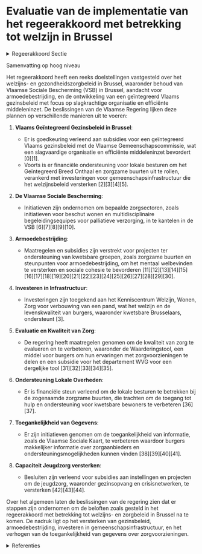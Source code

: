 # Evaluatie van de implementatie van het regeerakkoord met betrekking tot welzijn in Brussel

<details>
        <summary>Regeerakkoord Sectie </summary>
        <p>5.9 Welzijn We werken verder aan een gecoördineerd welzijns- en gezondheidszorgbeleid voor Brussel, in overleg met alle relevante partners. We waken er over dat de Vlaamse Sociale Bescherming in zijn integraliteit aangeboden blijft worden in Brussel. We stimuleren de Brusselaars via een promotiecampagne om zich bij de VSB aan te sluiten. We evalueren nauwgezet de impact van de persoonsvolgende financiering op het welzijnsbe-leid in Brussel. Gelet op de hoge armoedecijfers in Brussel hebben we bij de uitoefening van onze gemeenschapsbevoegdheden specifieke aandacht voor armoedebestrijding We werken, samen met de VGC, een geïntegreerd Vlaams gezinsbeleid uit in Brussel, in aansluiting ook op onderwijs (brede school) en kinderopvang. Een efficiënte inzet van middelen en een slag-krachtige organisatie staan voorop. Het Huis van het Kind krijgt daarbij een belangrijke opdracht. </p>
        </details> 

Samenvatting op hoog niveau

Het regeerakkoord heeft een reeks doelstellingen vastgesteld over het welzijns- en gezondheidszorgbeleid in Brussel, waaronder behoud van Vlaamse Sociale Bescherming (VSB) in Brussel, aandacht voor armoedebestrijding, en de ontwikkeling van een geïntegreerd Vlaams gezinsbeleid met focus op slagkrachtige organisatie en efficiënte middeleninzet. De beslissingen van de Vlaamse Regering lijken deze plannen op verschillende manieren uit te voeren:

1. **Vlaams Geïntegreerd Gezinsbeleid in Brussel**:
   - Er is goedkeuring verleend aan subsidies voor een geïntegreerd Vlaams gezinsbeleid met de Vlaamse Gemeenschapscommissie, wat een slagvaardige organisatie en efficiënte middeleninzet bevordert \[0\]\[1\].
   - Voorts is er financiële ondersteuning voor lokale besturen om het Geïntegreerd Breed Onthaal en zorgzame buurten uit te rollen, verankerd met investeringen voor gemeenschapsinfrastructuur die het welzijnsbeleid versterken \[2\]\[3\]\[4\]\[5\].

2. **De Vlaamse Sociale Bescherming**:
   - Initiatieven zijn ondernomen om bepaalde zorgsectoren, zoals initiatieven voor beschut wonen en multidisciplinaire begeleidingsequipes voor palliatieve verzorging, in te kantelen in de VSB \[6\]\[7\]\[8\]\[9\]\[10\].

3. **Armoedebestrijding**:
   - Maatregelen en subsidies zijn verstrekt voor projecten ter ondersteuning van kwetsbare groepen, zoals zorgzame buurten en steunpunten voor armoedebestrijding, om het mentaal welbevinden te versterken en sociale cohesie te bevorderen \[11\]\[12\]\[13\]\[14\]\[15\]\[16\]\[17\]\[18\]\[19\]\[20\]\[21\]\[22\]\[23\]\[24\]\[25\]\[26\]\[27\]\[28\]\[29\]\[30\].

4. **Investeren in Infrastructuur**:
   - Investeringen zijn toegekend aan het Kenniscentrum Welzijn, Wonen, Zorg voor verbouwing van een pand, wat het welzijn en de levenskwaliteit van burgers, waaronder kwetsbare Brusselaars, ondersteunt \[3\].

5. **Evaluatie en Kwaliteit van Zorg**:
   - De regering heeft maatregelen genomen om de kwaliteit van zorg te evalueren en te verbeteren, waaronder de Waarderingstool, een middel voor burgers om hun ervaringen met zorgvoorzieningen te delen en een subsidie voor het departement WVG voor een dergelijke tool \[31\]\[32\]\[33\]\[34\]\[35\].

6. **Ondersteuning Lokale Overheden**:
   - Er is financiële steun verleend om de lokale besturen te betrekken bij de zogenaamde zorgzame buurten, die trachten om de toegang tot hulp en ondersteuning voor kwetsbare bewoners te verbeteren \[36\]\[37\].

7. **Toegankelijkheid van Gegevens**:
   - Er zijn initiatieven genomen om de toegankelijkheid van informatie, zoals de Vlaamse Sociale Kaart, te verbeteren waardoor burgers makkelijker informatie over zorgaanbieders en ondersteuningsmogelijkheden kunnen vinden \[38\]\[39\]\[40\]\[41\].

8. **Capaciteit Jeugdzorg versterken**:
   - Besluiten zijn verleend voor subsidies aan instellingen en projecten om de jeugdzorg, waaronder gezinsopvang en crisisnetwerken, te versterken \[42\]\[43\]\[44\].

Over het algemeen laten de beslissingen van de regering zien dat er stappen zijn ondernomen om de beloften zoals gesteld in het regeerakkoord met betrekking tot welzijns- en zorgbeleid in Brussel na te komen. De nadruk ligt op het versterken van gezinsbeleid, armoedebestrijding, investeren in gemeenschapsinfrastructuur, en het verhogen van de toegankelijkheid van gegevens over zorgvoorzieningen.

<details>
        <summary> Referenties</summary>
        **[\[0\]](https://beslissingenvlaamseregering.vlaanderen.be/?search=Subsidi%C3%ABring%20Vlaams%20ge%C3%AFntegreerd%20gezinsbeleid%20in%20Brussel&dateOption=select&startDate=2021-12-10T09%3A00%3A00Z&endDate=2021-12-10T09%3A00%3A00Z)** : **(2021-12-10)** Subsidiëring Vlaams geïntegreerd gezinsbeleid in Brussel 

**[\[1\]](https://beslissingenvlaamseregering.vlaanderen.be/?search=Subsidi%C3%ABring%20Vlaams%20ge%C3%AFntegreerd%20gezinsbeleid%20in%20Brussel&dateOption=select&startDate=2022-02-04T09%3A00%3A00Z&endDate=2022-02-04T09%3A00%3A00Z)** : **(2022-02-04)** Subsidiëring Vlaams geïntegreerd gezinsbeleid in Brussel 

**[\[2\]](https://beslissingenvlaamseregering.vlaanderen.be/?search=Plan%20Vlaamse%20Veerkracht%3A%20Subsidi%C3%ABring%20en%20ondersteuning%20van%20de%20lokale%20besturen%20in%20functie%20van%20het%20realiseren%20van%20samenwerkingsverbanden%20ge%C3%AFntegreerd%20breed%20onthaal%20in%20heel%20Vlaanderen%20en%20Brussel&dateOption=select&startDate=2021-07-16T06%3A00%3A00Z&endDate=2021-07-16T06%3A00%3A00Z)** : **(2021-07-16)** Plan Vlaamse Veerkracht: Subsidiëring en ondersteuning van de lokale besturen in functie van het realiseren van samenwerkingsverbanden geïntegreerd breed onthaal in heel Vlaanderen en Brussel 

**[\[3\]](https://beslissingenvlaamseregering.vlaanderen.be/?search=Plan%20Vlaamse%20Veerkracht%3A%20Investeringssubsidie%20vzw%20Kenniscentrum%20Welzijn%2C%20Wonen%2C%20Zorg&dateOption=select&startDate=2022-03-18T09%3A00%3A00Z&endDate=2022-03-18T09%3A00%3A00Z)** : **(2022-03-18)** Plan Vlaamse Veerkracht: Investeringssubsidie vzw Kenniscentrum Welzijn, Wonen, Zorg 

**[\[4\]](https://beslissingenvlaamseregering.vlaanderen.be/?search=Plan%20Vlaamse%20Veerkracht%3A%20dossier%20157&dateOption=select&startDate=2021-05-21T08%3A00%3A00Z&endDate=2021-05-21T08%3A00%3A00Z)** : **(2021-05-21)** Plan Vlaamse Veerkracht: dossier 157 

**[\[5\]](https://beslissingenvlaamseregering.vlaanderen.be/?search=Crisis-%20en%20investeringsplan%20jeugdhulp%3A%20subsidie%20versterken%20crisisnetwerk%20Brussel&dateOption=select&startDate=2023-11-10T09%3A00%3A00Z&endDate=2023-11-10T09%3A00%3A00Z)** : **(2023-11-10)** Crisis- en investeringsplan jeugdhulp: subsidie versterken crisisnetwerk Brussel 

**[\[6\]](https://beslissingenvlaamseregering.vlaanderen.be/?search=Vlaamse%20sociale%20bescherming%3A%20integratie%20initiatieven%20beschut%20wonen%2C%20multidisciplinaire%20begeleidingsequipes%20palliatieve%20verzorging%20en%20rolstoeladviesteams&dateOption=select&startDate=2023-11-10T09%3A00%3A00Z&endDate=2023-11-10T09%3A00%3A00Z)** : **(2023-11-10)** Vlaamse sociale bescherming: integratie initiatieven beschut wonen, multidisciplinaire begeleidingsequipes palliatieve verzorging en rolstoeladviesteams 

**[\[7\]](https://beslissingenvlaamseregering.vlaanderen.be/?search=Vlaamse%20sociale%20bescherming%3A%20integratie%20initiatieven%20beschut%20wonen%2C%20multidisciplinaire%20begeleidingsequipes%20palliatieve%20verzorging%20en%20rolstoeladviesteams&dateOption=select&startDate=2023-07-14T08%3A00%3A00Z&endDate=2023-07-14T08%3A00%3A00Z)** : **(2023-07-14)** Vlaamse sociale bescherming: integratie initiatieven beschut wonen, multidisciplinaire begeleidingsequipes palliatieve verzorging en rolstoeladviesteams 

**[\[8\]](https://beslissingenvlaamseregering.vlaanderen.be/?search=Vlaamse%20sociale%20bescherming%20%28VSB%29%3A%20wijziging%20regelgeving&dateOption=select&startDate=2021-07-02T08%3A00%3A00Z&endDate=2021-07-02T08%3A00%3A00Z)** : **(2021-07-02)** Vlaamse sociale bescherming (VSB): wijziging regelgeving 

**[\[9\]](https://beslissingenvlaamseregering.vlaanderen.be/?search=Vlaamse%20sociale%20bescherming%20%28VSB%29%3A%20wijziging%20regelgeving&dateOption=select&startDate=2021-09-24T08%3A00%3A00Z&endDate=2021-09-24T08%3A00%3A00Z)** : **(2021-09-24)** Vlaamse sociale bescherming (VSB): wijziging regelgeving 

**[\[10\]](https://beslissingenvlaamseregering.vlaanderen.be/?search=Integratie%20psychiatrische%20verzorgingstehuizen%20in%20de%20Vlaamse%20sociale%20bescherming%20%28VSB%29%3A%20wijzigingsbesluit&dateOption=select&startDate=2023-02-10T09%3A00%3A00Z&endDate=2023-02-10T09%3A00%3A00Z)** : **(2023-02-10)** Integratie psychiatrische verzorgingstehuizen in de Vlaamse sociale bescherming (VSB): wijzigingsbesluit 

**[\[11\]](https://beslissingenvlaamseregering.vlaanderen.be/?search=Plan%20Vlaamse%20Veerkracht%3A%20Versterking%20mentaal%20welzijn%20door%20zorgzame%20buurten&dateOption=select&startDate=2022-03-18T09%3A00%3A00Z&endDate=2022-03-18T09%3A00%3A00Z)** : **(2022-03-18)** Plan Vlaamse Veerkracht: Versterking mentaal welzijn door zorgzame buurten 

**[\[12\]](https://beslissingenvlaamseregering.vlaanderen.be/?search=Plan%20Vlaamse%20Veerkracht%3A%20versterking%20mentaal%20welzijn%20via%20acties%20%27Zorgzame%20Buurten%27&dateOption=select&startDate=2021-04-30T08%3A00%3A00Z&endDate=2021-04-30T08%3A00%3A00Z)** : **(2021-04-30)** Plan Vlaamse Veerkracht: versterking mentaal welzijn via acties 'Zorgzame Buurten' 

**[\[13\]](https://beslissingenvlaamseregering.vlaanderen.be/?search=Erkenning%20Steunpunt%20Welzijn%2C%20Volksgezondheid%20en%20Gezin%20%282021-2026%29&dateOption=select&startDate=2021-05-28T08%3A00%3A00Z&endDate=2021-05-28T08%3A00%3A00Z)** : **(2021-05-28)** Erkenning Steunpunt Welzijn, Volksgezondheid en Gezin (2021-2026) 

**[\[14\]](https://beslissingenvlaamseregering.vlaanderen.be/?search=Plan%20Vlaamse%20Veerkracht%3A%20subsidie%20Koning%20Boudewijnstichting%20voor%20project%20%27zorgzame%20buurten%27&dateOption=select&startDate=2021-12-10T09%3A00%3A00Z&endDate=2021-12-10T09%3A00%3A00Z)** : **(2021-12-10)** Plan Vlaamse Veerkracht: subsidie Koning Boudewijnstichting voor project 'zorgzame buurten' 

**[\[15\]](https://beslissingenvlaamseregering.vlaanderen.be/?search=Plan%20Vlaamse%20Veerkracht%3A%20Zorgzame%20buurten&dateOption=select&startDate=2022-06-03T08%3A00%3A00Z&endDate=2022-06-03T08%3A00%3A00Z)** : **(2022-06-03)** Plan Vlaamse Veerkracht: Zorgzame buurten 

**[\[16\]](https://beslissingenvlaamseregering.vlaanderen.be/?search=Plan%20Vlaamse%20Veerkracht%3A%20subsidie%20Vlaamse%20Gemeenschapscommissie%20voor%20uitvoering%20projectoproep%20%27zorgzame%20buurten%27&dateOption=select&startDate=2021-07-02T08%3A00%3A00Z&endDate=2021-07-02T08%3A00%3A00Z)** : **(2021-07-02)** Plan Vlaamse Veerkracht: subsidie Vlaamse Gemeenschapscommissie voor uitvoering projectoproep 'zorgzame buurten' 

**[\[17\]](https://beslissingenvlaamseregering.vlaanderen.be/?search=Plan%20Vlaamse%20Veerkracht%3A%20dossier%20138&dateOption=select&startDate=2021-05-21T08%3A00%3A00Z&endDate=2021-05-21T08%3A00%3A00Z)** : **(2021-05-21)** Plan Vlaamse Veerkracht: dossier 138 

**[\[18\]]** : **(2020-06-26)**  

**[\[19\]](https://beslissingenvlaamseregering.vlaanderen.be/?search=Uitbreiding%20tewerkstelling%20%E2%80%98Sociale%20Maribel%E2%80%99%3A%20overheveling%20van%20federale%20kredieten%20naar%20departementen%20CJM%20en%20WVG&dateOption=select&startDate=2021-03-05T09%3A00%3A00Z&endDate=2021-03-05T09%3A00%3A00Z)** : **(2021-03-05)** Uitbreiding tewerkstelling ‘Sociale Maribel’: overheveling van federale kredieten naar departementen CJM en WVG 

**[\[20\]](https://beslissingenvlaamseregering.vlaanderen.be/?search=vzw%20Welzijnszorg%3A%20subsidie%20Knooppunt%20Armoede-Onderwijs&dateOption=select&startDate=2020-07-17T08%3A00%3A00Z&endDate=2020-07-17T08%3A00%3A00Z)** : **(2020-07-17)** vzw Welzijnszorg: subsidie Knooppunt Armoede-Onderwijs 

**[\[21\]](https://beslissingenvlaamseregering.vlaanderen.be/?search=Plan%20Vlaamse%20Veerkracht%3A%20Digitaliseringsprojecten%20Zorg%20en%20Gezondheid%20en%20Vlaamse%20Sociale%20Bescherming&dateOption=select&startDate=2022-11-10T07%3A00%3A00Z&endDate=2022-11-10T07%3A00%3A00Z)** : **(2022-11-10)** Plan Vlaamse Veerkracht: Digitaliseringsprojecten Zorg en Gezondheid en Vlaamse Sociale Bescherming 

**[\[22\]](https://beslissingenvlaamseregering.vlaanderen.be/?search=Vlaams%20intersectoraal%20akkoord%20%28VIA6%29%3A%20maatregelen%20kwaliteit%20ouderenzorg&dateOption=select&startDate=2021-06-25T08%3A00%3A00Z&endDate=2021-06-25T08%3A00%3A00Z)** : **(2021-06-25)** Vlaams intersectoraal akkoord (VIA6): maatregelen kwaliteit ouderenzorg 

**[\[23\]](https://beslissingenvlaamseregering.vlaanderen.be/?search=Vlaams%20jeugd-%20en%20kinderrechtenbeleidsplan%3A%20vijf%20prioritaire%20doelstellingen&dateOption=select&startDate=2020-03-13T09%3A00%3A00Z&endDate=2020-03-13T09%3A00%3A00Z)** : **(2020-03-13)** Vlaams jeugd- en kinderrechtenbeleidsplan: vijf prioritaire doelstellingen 

**[\[24\]](https://beslissingenvlaamseregering.vlaanderen.be/?search=ESF%2B%20Vlaanderen%202021-2027%3A%20Uitvoering%20van%20het%20Vlaamse%20ESF%2B-programma%202021-2027%20in%20het%20kader%20van%20het%20cohesiebeleid&dateOption=select&startDate=2023-02-17T09%3A00%3A00Z&endDate=2023-02-17T09%3A00%3A00Z)** : **(2023-02-17)** ESF+ Vlaanderen 2021-2027: Uitvoering van het Vlaamse ESF+-programma 2021-2027 in het kader van het cohesiebeleid 

**[\[25\]](https://beslissingenvlaamseregering.vlaanderen.be/?search=Plan%20Vlaamse%20Veerkracht%3A%20Versterking%20mentaal%20welzijn&dateOption=select&startDate=2021-12-03T09%3A00%3A00Z&endDate=2021-12-03T09%3A00%3A00Z)** : **(2021-12-03)** Plan Vlaamse Veerkracht: Versterking mentaal welzijn 

**[\[26\]](https://beslissingenvlaamseregering.vlaanderen.be/?search=Moza%C3%AFekdecreet%20beleidsdomein%20Welzijn%2C%20Volksgezondheid%20en%20Gezin&dateOption=select&startDate=2023-09-15T08%3A00%3A00Z&endDate=2023-09-15T08%3A00%3A00Z)** : **(2023-09-15)** Mozaïekdecreet beleidsdomein Welzijn, Volksgezondheid en Gezin 

**[\[27\]]** : **(2020-04-10)**  

**[\[28\]](https://beslissingenvlaamseregering.vlaanderen.be/?search=Samenwerkingsakkoord%20slachtofferzorg%20Brussel%3A%20definitieve%20goedkeuring&dateOption=select&startDate=2023-11-10T09%3A00%3A00Z&endDate=2023-11-10T09%3A00%3A00Z)** : **(2023-11-10)** Samenwerkingsakkoord slachtofferzorg Brussel: definitieve goedkeuring 

**[\[29\]](https://beslissingenvlaamseregering.vlaanderen.be/?search=Vlaams%20Actieplan%20Armoedebestrijding%202020-2024&dateOption=select&startDate=2020-09-25T08%3A00%3A00Z&endDate=2020-09-25T08%3A00%3A00Z)** : **(2020-09-25)** Vlaams Actieplan Armoedebestrijding 2020-2024 

**[\[30\]](https://beslissingenvlaamseregering.vlaanderen.be/?search=Plan%20Vlaamse%20Veerkracht%3A%20Blended%20care%20jeugdhulp&dateOption=select&startDate=2021-06-18T08%3A00%3A00Z&endDate=2021-06-18T08%3A00%3A00Z)** : **(2021-06-18)** Plan Vlaamse Veerkracht: Blended care jeugdhulp 

**[\[31\]](https://beslissingenvlaamseregering.vlaanderen.be/?search=VZW%20Persoonsvolgend%20Budgetwijzer%3A%20beheer%20Waarderingstool%20in%20het%20Vlaamse%20beleidsdomein%20Welzijn%2C%20Volksgezondheid%20en%20Gezin&dateOption=select&startDate=2023-12-22T09%3A00%3A00Z&endDate=2023-12-22T09%3A00%3A00Z)** : **(2023-12-22)** VZW Persoonsvolgend Budgetwijzer: beheer Waarderingstool in het Vlaamse beleidsdomein Welzijn, Volksgezondheid en Gezin 

**[\[32\]](https://beslissingenvlaamseregering.vlaanderen.be/?search=Subsidie%20waarderingstool%20beleidsdomein%20Welzijn%2C%20Volksgezondheid%20en%20Gezin%20%28WVG%29&dateOption=select&startDate=2023-11-17T09%3A00%3A00Z&endDate=2023-11-17T09%3A00%3A00Z)** : **(2023-11-17)** Subsidie waarderingstool beleidsdomein Welzijn, Volksgezondheid en Gezin (WVG) 

**[\[33\]](https://beslissingenvlaamseregering.vlaanderen.be/?search=401.000%20euro%20subsidie%20aan%20het%20Vlaams%20Instituut%20Gezond%20Leven%20voor%20uitwerking%20project%20rond%20mentale%20gezondheid%20in%20het%20B%28u%29SO&dateOption=select&startDate=2023-12-15T09%3A00%3A00Z&endDate=2023-12-15T09%3A00%3A00Z)** : **(2023-12-15)** 401.000 euro subsidie aan het Vlaams Instituut Gezond Leven voor uitwerking project rond mentale gezondheid in het B(u)SO 

**[\[34\]]** : **(2020-02-14)**  

**[\[35\]](https://beslissingenvlaamseregering.vlaanderen.be/?search=Personeelsplan%20van%20het%20Departement%20Welzijn%2C%20Volksgezondheid%20en%20Gezin%202019-2021&dateOption=select&startDate=2020-07-17T08%3A00%3A00Z&endDate=2020-07-17T08%3A00%3A00Z)** : **(2020-07-17)** Personeelsplan van het Departement Welzijn, Volksgezondheid en Gezin 2019-2021 

**[\[36\]](https://beslissingenvlaamseregering.vlaanderen.be/?search=Subsidie%20continuering%20samenwerkingsverbanden%20rechtstreeks%20toegankelijke%20jeugdhulp&dateOption=select&startDate=2020-07-17T08%3A00%3A00Z&endDate=2020-07-17T08%3A00%3A00Z)** : **(2020-07-17)** Subsidie continuering samenwerkingsverbanden rechtstreeks toegankelijke jeugdhulp 

**[\[37\]](https://beslissingenvlaamseregering.vlaanderen.be/?search=Plan%20Vlaamse%20Veerkracht%3A%20Subsidies%20in%20het%20kader%20van%20het%20ge%C3%AFntegreerd%20breed%20onthaal&dateOption=select&startDate=2022-04-22T08%3A00%3A00Z&endDate=2022-04-22T08%3A00%3A00Z)** : **(2022-04-22)** Plan Vlaamse Veerkracht: Subsidies in het kader van het geïntegreerd breed onthaal 

**[\[38\]](https://beslissingenvlaamseregering.vlaanderen.be/?search=Plan%20Vlaamse%20Veerkracht%3A%20Verbeteren%20van%20de%20Sociale%20Kaart&dateOption=select&startDate=2022-12-02T09%3A00%3A00Z&endDate=2022-12-02T09%3A00%3A00Z)** : **(2022-12-02)** Plan Vlaamse Veerkracht: Verbeteren van de Sociale Kaart 

**[\[39\]](https://beslissingenvlaamseregering.vlaanderen.be/?search=Aanwijzing%20dienst%20belast%20met%20de%20operationalisering%20van%20de%20sociale%20kaart&dateOption=select&startDate=2020-01-24T09%3A00%3A00Z&endDate=2020-01-24T09%3A00%3A00Z)** : **(2020-01-24)** Aanwijzing dienst belast met de operationalisering van de sociale kaart 

**[\[40\]](https://beslissingenvlaamseregering.vlaanderen.be/?search=Aanwijzing%20dienst%20belast%20met%20de%20operationalisering%20van%20de%20sociale%20kaart&dateOption=select&startDate=2019-11-29T09%3A00%3A00Z&endDate=2019-11-29T09%3A00%3A00Z)** : **(2019-11-29)** Aanwijzing dienst belast met de operationalisering van de sociale kaart 

**[\[41\]](https://beslissingenvlaamseregering.vlaanderen.be/?search=Plan%20Vlaamse%20Veerkracht%3A%20Impulsprogramma%20-%20Innovatie%20in%20gezondheid%20en%20zorg&dateOption=select&startDate=2021-06-18T08%3A00%3A00Z&endDate=2021-06-18T08%3A00%3A00Z)** : **(2021-06-18)** Plan Vlaamse Veerkracht: Impulsprogramma - Innovatie in gezondheid en zorg 

**[\[42\]](https://beslissingenvlaamseregering.vlaanderen.be/?search=Aanpak%20besteding%20middelen%20voor%20verderzetting%20onderbouwde%20aanpak%20energiebesparing%20gebouwenpark%20sector%20Welzijn%2C%20Volksgezondheid%20en%20Gezin&dateOption=select&startDate=2023-11-23T16%3A00%3A00Z&endDate=2023-11-23T16%3A00%3A00Z)** : **(2023-11-23)** Aanpak besteding middelen voor verderzetting onderbouwde aanpak energiebesparing gebouwenpark sector Welzijn, Volksgezondheid en Gezin 

**[\[43\]](https://beslissingenvlaamseregering.vlaanderen.be/?search=Moza%C3%AFekdecreet%20beleidsdomein%20Welzijn%2C%20Volksgezondheid%20en%20Gezin&dateOption=select&startDate=2023-06-02T08%3A00%3A00Z&endDate=2023-06-02T08%3A00%3A00Z)** : **(2023-06-02)** Mozaïekdecreet beleidsdomein Welzijn, Volksgezondheid en Gezin 

**[\[44\]](https://beslissingenvlaamseregering.vlaanderen.be/?search=Personeelsplan%20van%20het%20Departement%20Welzijn%2C%20Volksgezondheid%20en%20Gezin%3A%20versterking%20Zorginspectie&dateOption=select&startDate=2022-11-25T11%3A00%3A00Z&endDate=2022-11-25T11%3A00%3A00Z)** : **(2022-11-25)** Personeelsplan van het Departement Welzijn, Volksgezondheid en Gezin: versterking Zorginspectie 
        </details> 

